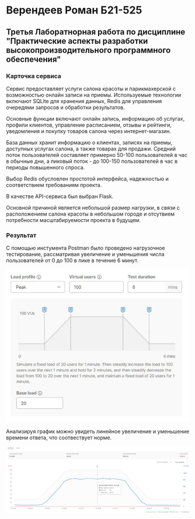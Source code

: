 
# Верендеев Роман Б21-525
## Третья Лаборатнорная работа по дисциплине "Практические аспекты разработки высокопроизводительного программного обеспечения"



### Карточка сервиса

Сервис предоставляет услуги салона красоты и парикмахерской с возможностью онлайн записи на приемы.
Используемые технологии включают SQLite для хранения данных, Redis для управления очередями запросов и обработки результатов.

Основные функции включают онлайн запись, информацию об услугах, профили клиентов, управление расписанием, отзывы и рейтинги, уведомления и покупку товаров салона через интернет-магазин.

База данных хранит информацию о клиентах, записях на приемы, доступных услугах салона, а также товарах для продажи. Средний поток пользователей составляет примерно 50-100 пользователей в час в обычные дни, а пиковый поток - до 100-150 пользователей в час в периоды повышенного спроса.

Выбор Redis обусловлен простотой интерфейса, надежностью и соответствием требованиям проекта.

В качестве API-сервиса был выбран Flask.

Основной причиной является небольшой размер нагрузки, в связи с расположением салона красоты в небольшом городе и отсутвием потребности масштабируемости проекта в будущем.

### Результат

С помощью инстумента Postman было проведено нагрузочное тестирование, рассматривая увеличение и уменьшения числа пользователей от 0 до 100 в пике в течение 6 минут.

![img.png](img.png)

Анализируя график можно увидеть линейное увеличение и уменьшение времени ответа, что соотвествует норме.

![img_1.png](img_1.png)